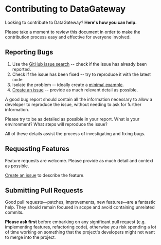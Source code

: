 # Contributing to DataGateway

Looking to contribute to DataGateway? **Here's how you can help.**

Please take a moment to review this document in order to make the contribution process easy and effective for everyone involved.

## Reporting Bugs

1. Use the [GitHub issue search](https://github.com/ral-facilities/datagateway/issues) -- check if the issue has already been reported.
2. Check if the issue has been fixed -- try to reproduce it with the latest code
3. Isolate the problem -- ideally create a [minimal example](https://stackoverflow.com/help/minimal-reproducible-example).
4. [Create an issue](https://github.com/ral-facilities/datagateway/issues/new) -- provide as much relevant detail as possible.

A good bug report should contain all the information necessary to allow a developer to reproduce the issue, without needing to ask for further information.

Please try to be as detailed as possible in your report. What is your environment? What steps will reproduce the issue? 

All of these details assist the process of investigating and fixing bugs.

## Requesting Features

Feature requests are welcome. Please provide as much detail and context as possible.

[Create an issue](https://github.com/ral-facilities/datagateway/issues/new) to describe the feature.

## Submitting Pull Requests

Good pull requests—patches, improvements, new features—are a fantastic help. They should remain focused in scope and avoid containing unrelated commits.

**Please ask first** before embarking on any significant pull request (e.g. implementing features, refactoring code), otherwise you risk spending a lot of time working on something that the project's developers might not want to merge into the project.